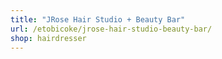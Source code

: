```yaml
---
title: "JRose Hair Studio + Beauty Bar"
url: /etobicoke/jrose-hair-studio-beauty-bar/
shop: hairdresser
---
```

